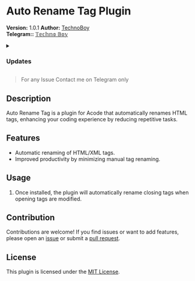 # Auto Rename Tag Plugin

**Version:** 1.0.1
**Author:** [TechnoBoy](https://github.com/TECHNOBOT-OP)  
**Telegram::** [𝕋𝕖𝕔𝕙𝕟𝕠 𝔹𝕠𝕪](https://t.me/Technoboy_02)

<details>
  <summary><h3>Updates</h3></summary>

  <details>
    <summary><h4>1.0.1</h4></summary>
    
     Fixed plugin load after restart.
  </details>

</details>

> For any Issue Contact me on Telegram only

## Description

Auto Rename Tag is a plugin for Acode that automatically renames HTML tags, enhancing your coding experience by reducing repetitive tasks.

## Features

- Automatic renaming of HTML/XML tags.
- Improved productivity by minimizing manual tag renaming.


## Usage

1. Once installed, the plugin will automatically rename closing tags when opening tags are modified.

## Contribution

Contributions are welcome! If you find issues or want to add features, please open an [issue](https://github.com/TECHNOBOT-OP/acode-autorenametag/issues) or submit a [pull request](https://github.com/TECHNOBOT-OP/acode-autorenametag/pulls).

## License

This plugin is licensed under the [MIT License](LICENSE).
